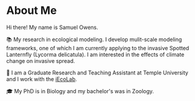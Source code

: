 # About Me

Hi there! My name is Samuel Owens. 

📚 My research in ecological modeling. I develop mulit-scale modeling frameworks, one of which I am currently applying to the invasive Spotted Lanternfly (Lycorma delicatula). I am interested in the effects of climate change on invasive spread.

💼 I am a Graduate Research and Teaching Assistant at Temple University and I work with the [iEcoLab](https://github.com/ieco-lab).

🎓 My PhD is in Biology and my bachelor's was in Zoology.
